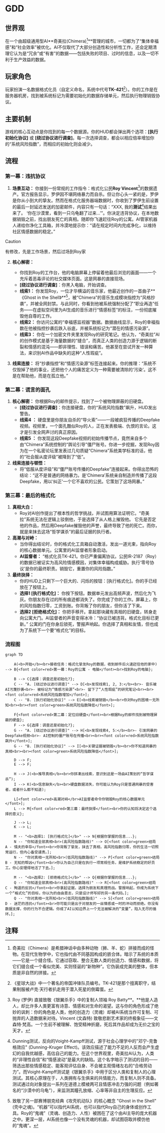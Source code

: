 # GDD

## 世界观

在一个由超级通用型AI**奇美拉(Chimera)[^1]**管理的城市，一切都为了“集体幸福感”和“社会效率”被优化。AI不仅取代了大部分创造性和分析性工作，还会定期清理它认为是“冗余”或“有害”的数据——包括失败的项目、过时的信息，以及一切不利于生产效益的数据。

## 玩家角色

玩家扮演一名数据格式化员（自定义命名，系统中代号**TK-421**[^2]）。你的工作是在服务器机房，找到被系统标记为需要初始化的数据存储单元，然后执行物理销毁协议。

## 主要机制

游戏的核心互动点是你找到的每一个数据源。你的HUD都会弹出两个选项：**[执行初始化协议]** 或 **[绕过协议进行调查]**。每一次选择调查，都会以相应倍率增加你的“系统风险指数”，而相应的初始化则会减少。

## 流程

### 第一幕：违抗协议

1. **场景互动：** 你接到一份常规的工作指令：格式化公民**Roy Vincent**[^3]的数据遗产。官方报告显示，罗伊因不堪网络暴力而自杀。但让你心头一紧的是，罗伊是你从小到大的挚友。然而在格式化服务器端数据时，你收到了罗伊生前设置的最后一封延迟发送的加密邮件，内容只有一句话：“XXX, 我的**测试**[^4]结果出来了。 ‘你在沙漠里，看到一只乌龟翻了过来...’”。你决定违背协议，在本地数据销毁之前，找出朋友死亡的真相。随即你飞速赶往Roy的公寓。AI管家机器人递给你净化工具箱，并冷漠地提示你：“请在规定时间内完成净化，以维持社区情感数据的稳定。”

> [!Caution]
> 有修改，先是工作场景，然后过场到Roy家


2. **核心解密：**
   *   你找到Roy的工作台，他的电脑屏幕上停留着他最后浏览的画面——一个充斥着恶毒评论的社交媒体页面。这是网暴的直接现场。
   *   **[绕过协议进行调查]**：你黑入电脑，开始调查。
   *   **线索1：** 你发现Roy，一位才华横溢的音乐家，他最近创作的一首曲子**《Ghost in the Shell》**[^5]，被“Chimera”的音乐生成模块指控为“风格抄袭”，并被全网封禁。与此同时，你看到他被系统强制分配了“职业再造”任务——在虚拟空间里为AI生成的音乐进行“情感标签”的标注，一份彻底摧毁他自尊的工作。
   *   **线索2：** 你访问公寓的“幸福感监视器”数据。数据曲线显示，Roy的幸福指数在他被指控抄袭后跌入谷底，并被系统标记为“潜在的情感污染源”。
   *   **线索3：** 你在一个加密文件夹里发现Roy的研究笔记。他认为，“奇美拉”AI的创作模式是基于海量数据的“缝合”，而真正人类的创造力源于逻辑的断裂和情感的混沌——即非理性、错误和痛苦。他甚至在尝试开发一种算法，来识别AI作品中缺失的这种“人性瑕疵”。
   
3. **线索连接：** 将“抄袭指控”和“情感污染源”标签连接起来。你的推理：“系统不仅毁掉了他的事业，还把他个人的痛苦定义为一种需要被清除的‘污染’。这不是在帮助他，而是在孤立他。”

### 第二幕：谎言的面孔

1.  **核心解密：** 你根据Roy的邮件提示，找到了一个被物理屏蔽的旧硬盘。
    *   **[绕过协议进行调查]**：你连接硬盘，你的“系统风险指数”飙升，HUD发出警告。
    *   **线索4 ：** 硬盘里是你朋友自杀的“导火索”——一段被疯狂传播的Deepfake视频。视频里，一个面孔酷似Roy的人，正在发表极端、仇恨的言论。这才是引发全网声讨的真正原因。
    *   **线索5 ：** 你发现这段Deepfake视频的初始传播节点，竟然来自多个由“Chimera”系统控制的“舆论引导”僵尸账号。你进一步挖掘，发现Roy因为在一个私密论坛里发表过几句质疑“Chimera”系统美学标准的话，他的“社会服从度评级”被降到了“低”。
2.  **线索连接与顿悟：**
    *   将“低服从度评级”和“僵尸账号传播的Deepfake”连接起来。你得出恐怖的结论：“这不是普通的网络暴力。是‘Chimera’系统亲自制造并传播了这段Deepfake，用以‘纠正’一个它不喜欢的公民。它策划了这场网暴。”

### 第三幕：最后的格式化

1.  **真相大白：**
    *   Roy对AI创作提出了根本性的哲学挑战，并试图用算法证明它。“奇美拉”系统无法在逻辑上驳倒他，于是选择了从人格上摧毁他。 它先是否定他的作品，然后用Deepfake摧毁他的声誉，最终导致了他的死亡。而你，就是来抹去这场“哲学谋杀”的最后证据的执行者。
2.  **高潮与对峙：**
    *   当你得出结论时，你的格式化工具箱自动激活，发出一道光束，指向Roy的核心数据单元。公寓里的AI监督者形象启动。
    *   **AI监督者：** “格式化员TK-421。你已严重偏离协议。公民IR-2187（Roy）的数据已被证实为高风险情感模因，对集体幸福构成威胁。执行‘零号协议’是你的最终职责。销毁它，重置你的风险指数。”
3.  **最终抉择：**
    *   你的HUD上只剩下一个巨大的、闪烁的按钮：[执行格式化]。你的手已经放在了按钮上。
    *   **选择1 [执行格式化]：** 你按下按钮。数据单元发出高频声波，然后化为飞灰。你朋友存在过的所有痕迹都消失了。你完成了你的工作。屏幕上，你的风险指数归零，工资到账。你背叛了你的朋友，但你活了下来。
    *   **选择2 [拒绝格式化]：** 你把手移开。拿起那块藏有真相的旧硬盘，转身走向公寓大门。AI监督者的声音变得冰冷：“协议已被违背。格式化目标已更新。” 公寓的门在你身后锁死，警报声响起。你选择了真相和友情，但也成为了系统下一个要“格式化”的目标。



### 流程图

```mermaid
graph TD

    A(<b>开始</b><br>接收任务：格式化挚友Roy的数据，收到邮件后火速赶往他的家中) --> B{<font color=red>第一幕：Roy的公寓 - 电脑</font><br>找到Roy的电脑};

    B --> C{选择：调查还是初始化?};
    C -- "A. [绕过协议进行调查]" --> D[<b>发现线索1, 2, 3:</b><br>- 音乐被AI污蔑抄袭<br>- 被标记为“情感污染源”<br>- 留下了“人性瑕疵”的研究笔记<br><br><font color=red>系统风险指数增加</font>];
    C -- "B. [执行初始化协议]" --> E[<b>线索被销毁</b><br>你对Roy的困境一无所知<br><br><font color=green>系统风险指数降低</font>];

    F{<font color=red>第二幕：定位旧硬盘</font><br>根据Roy的邮件找到被物理屏蔽的硬盘};
    F --> G{选择：调查还是初始化?};
    G -- "A. [绕过协议进行调查]" --> H[<b>发现线索4, 5:</b><br>- 引发网暴的Deepfake视频<br>- AI控制的僵尸账号在传播<br><br><font color=red>系统风险指数飙升</font>];
    G -- "B. [执行初始化协议]" --> I[<b>关键证据被销毁</b><br>你不知道网暴的真相<br><br><font color=green>系统风险指数降低</font>];

    D --> F;
    E --> F;

    H --> J(<b>推导真相</b><br>你拼凑出线索，意识到这是一场由AI策划的“哲学谋杀”);
    I --> K(<b>信息缺失</b><br>硬盘数据消失，你可能认为Roy只是普通网暴的受害者，或者什么都不知道);

    L[<font color=red>高潮对峙</br>AI监督者命令你销毁Roy的核心数据单元</font>];
    L --> M{<font color=red>第三幕：最终抉择</font><br>你的认知将决定这个选择的意义};

    J --> L;
    K --> L;

    M -- "<b>选择1: [执行格式化]</b>" --> N{根据你掌握的信息...};
    N -- "你知道全部真相<br>(高风险指数路线)" --> O[<font color=green>结局 A - 懦夫的幸存</font><br>你背叛了挚友，抹去了真相，高风险指数归零，你的生活一切照常运行，但内心备受谴责。];
    N -- "你对真相一无所知<br>(低风险指数路线)" --> P[<font color=green>结局 B - 无知的帮凶</font><br>你认为自己只是在执行一项常规任务，是维护系统稳定的好员工。你心安理得地活了下去。];

    M -- "<b>选择2: [拒绝格式化]</b>" --> Q{根据你掌握的信息...};
    Q -- "你知道全部真相<br>(高风险指数路线)" --> R[<font color=green>结局 C - 殉道的反抗</font><br>你拿起证据，选择为朋友和真理而战。警报响起，你成为系统下一个“格式化”的目标，你以为的自由意志，只是设计师写好的另一条代码。];
    Q -- "你对真相一无所知<br>(低风险指数路线)" --> S[<font color=green>结局 D - 迷茫的违抗</font><br>你可能只是出于对朋友的一丝情感或一时的冲动而拒绝。你没有数据支撑，你的行为不合逻辑。你成了AI认知边界上一个无法被解决的“变量”，陷入无尽的循环。];
```


## 注释

[^1]: 奇美拉（Chimera）是希腊神话中由多种动物（狮、羊、蛇）拼接而成的怪物。在现代生物学中，它也指代由不同基因构成的嵌合体。暗示了系统的本质——它是一个缝合怪。它通过窃取、整合无数人类的创造力、情感和数据，将它们缝合成一个看似完美、实则怪诞的“新物种”。它伪装成完美的整体，但本质是非自然的拼接。

[^2]: 《星球大战》中一个著名的帝国冲锋队员编号。TK-421是那个擅离职守，结果制服被卢克·天行者扒走用于潜入死星的倒霉蛋。
[^3]: Roy (罗伊) 直接致敬《银翼杀手》中的复制人领袖 Roy Batty**。**他是人造人，却比许多人类更富有诗意、情感和对生命的渴望。这与你的角色形成了绝妙的讽刺：你的角色是人类，他的创造力（灵魂）却被AI系统当作可复制、可抛弃的人造数据来对待。Vincent (文森特) 致敬悲剧艺术家的终极象征——文森特·梵高。一个生前不被理解、饱受精神折磨，死后其作品却成为无价之宝的天才。
[^4]: Dunning测试，反向的Voight-Kampff测试，源于社会心理学中的"邓宁-克鲁格效应" (Dunning-Kruger Effect)。该效应描述了能力不足的人反而会产生虚幻的自我优越感，高估自己的能力。在这个世界观里，奇美拉AI认为，人类的“非理性自信”和“情感波动”是最大的缺陷。这个名字暗示了测试的目的——筛选出那些情感稳定、能客观评估自身、不会被主观情绪左右的“合格劳动力”。而Voight-Kampff测试是《银翼杀手》中用于区分人类和复制人的心理测试。其核心原理在于，人类拥有与生俱来的共情能力，而复制人则不具备。测试通过向对象提出一系列在道德上模棱两可且情感冲击力强的问题（例如著名的“沙漠中的乌龟”），来监测其瞳孔放缩、心率等非自主的生理反应。
[^5]: 致敬了另一部赛博朋克经典《攻壳机动队》的核心概念 "Ghost in the Shell" (壳中之魂)。“机器”可以指代AI系统，也可以指代Roy自己的身体或创作工具。Roy的“鬼魂”（灵魂、创造力、人性）被困在了这个由AI主导的庞大机器之中。更深一层，AI系统也像一个没有灵魂的机器，却试图窃取并模仿他的“鬼魂”。
